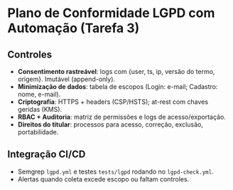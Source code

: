 # Plano de Conformidade LGPD com Automação (Tarefa 3)

## Controles
- **Consentimento rastreável**: logs com {user, ts, ip, versão do termo, origem}. Imutável (append-only).
- **Minimização de dados**: tabela de escopos (Login: e-mail; Cadastro: nome, e-mail).
- **Criptografia**: HTTPS + headers (CSP/HSTS); at-rest com chaves geridas (KMS).
- **RBAC + Auditoria**: matriz de permissões e logs de acesso/exportação.
- **Direitos do titular**: processos para acesso, correção, exclusão, portabilidade.

## Integração CI/CD
- Semgrep `lgpd.yml` e testes `tests/lgpd` rodando no `lgpd-check.yml`.
- Alertas quando coleta excede escopo ou faltam controles.
